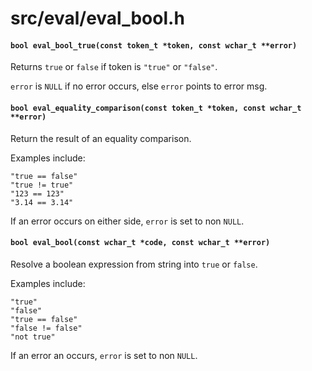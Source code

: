 # src/eval/eval_bool.h

#### `bool eval_bool_true(const token_t *token, const wchar_t **error)`
Returns `true` or `false` if token is `"true"` or `"false"`.

`error` is `NULL` if no error occurs, else `error` points to error msg.

#### `bool eval_equality_comparison(const token_t *token, const wchar_t **error)`
Return the result of an equality comparison.

Examples include:

```
"true == false"
"true != true"
"123 == 123"
"3.14 == 3.14"
```

If an error occurs on either side, `error` is set to non `NULL`.

#### `bool eval_bool(const wchar_t *code, const wchar_t **error)`
Resolve a boolean expression from string into `true` or `false`.

Examples include:

```
"true"
"false"
"true == false"
"false != false"
"not true"
```

If an error an occurs, `error` is set to non `NULL`.

